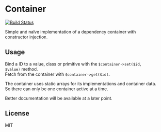 # Container

[![Build Status](https://travis-ci.org/jitesoft/php-container.svg?branch=master)](https://travis-ci.org/jitesoft/php-container)

Simple and naïve implementation of a dependency container with constructor injection.  

## Usage

Bind a ID to a value, class or primitive with the `$container->set($id, $value)` method.  
Fetch from the container with `$container->get($id)`.

The container uses static arrays for its implementations and container data. So there can only be one container active at a time.  

Better documentation will be available at a later point.

## License

MIT
